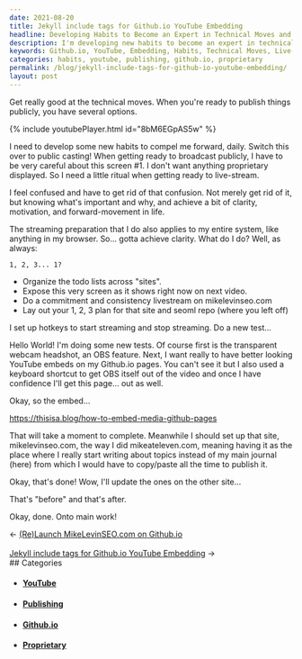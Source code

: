 ```yaml
---
date: 2021-08-20
title: Jekyll include tags for Github.io YouTube Embedding
headline: Developing Habits to Become an Expert in Technical Moves and Live-Streaming
description: I'm developing new habits to become an expert in technical moves and live-streaming. To make sure nothing proprietary is shared, I'm setting up hotkeys and testing embedding YouTube videos in my Github.io pages. I'm also creating mikelevinseo.com as a place to write about topics instead of my main journal. Click through to read more about my journey.
keywords: Github.io, YouTube, Embedding, Habits, Technical Moves, Live-Streaming, Hotkeys, Proprietary, Writing, Topics, Journal, Streaming, Publishing
categories: habits, youtube, publishing, github.io, proprietary
permalink: /blog/jekyll-include-tags-for-github-io-youtube-embedding/
layout: post
---
```



Get really good at the technical moves. When you're ready to publish things
publicly, you have several options.

{% include youtubePlayer.html id="8bM6EGpAS5w" %}

I need to develop some new habits to compel me forward, daily. Switch this over
to public casting! When getting ready to broadcast publicly, I have to be very
careful about this screen #1. I don't want anything proprietary displayed. So I
need a little ritual when getting ready to live-stream.

I feel confused and have to get rid of that confusion. Not merely get rid of
it, but knowing what's important and why, and achieve a bit of clarity,
motivation, and forward-movement in life.

The streaming preparation that I do also applies to my entire system, like
anything in my browser. So... gotta achieve clarity. What do I do? Well, as
always:

    1, 2, 3... 1?

- Organize the todo lists across "sites".
- Expose this very screen as it shows right now on next video.
- Do a commitment and consistency livestream on mikelevinseo.com
- Lay out your 1, 2, 3 plan for that site and seoml repo (where you left off)

I set up hotkeys to start streaming and stop streaming. Do a new test...

Hello World! I'm doing some new tests. Of course first is the transparent
webcam headshot, an OBS feature. Next, I want really to have better looking
YouTube embeds on my Github.io pages. You can't see it but I also used a
keyboard shortcut to get OBS itself out of the video and once I have confidence
I'll get this page... out as well.

Okay, so the embed...

https://thisisa.blog/how-to-embed-media-github-pages

That will take a moment to complete. Meanwhile I should set up that site,
mikelevinseo.com, the way I did mikeateleven.com, meaning having it as the
place where I really start writing about topics instead of my main journal
(here) from which I would have to copy/paste all the time to publish it.

Okay, that's done! Wow, I'll update the ones on the other site...

That's "before" and that's after.

Okay, done. Onto main work!

<div class="arrow-links"><div class="post-nav-prev"><span class="arrow">&larr;&nbsp;</span><a href="/blog/re-launch-mikelevinseo-com-on-github-io/">(Re)Launch MikeLevinSEO.com on Github.io</a></div> &nbsp; <div class="post-nav-next"><a href="/blog/jekyll-include-tags-for-github-io-youtube-embedding/">Jekyll include tags for Github.io YouTube Embedding</a><span class="arrow">&nbsp;&rarr;</span></div></div>
## Categories

<ul>
<li><h4><a href='/youtube/'>YouTube</a></h4></li>
<li><h4><a href='/publishing/'>Publishing</a></h4></li>
<li><h4><a href='/github-io/'>Github.io</a></h4></li>
<li><h4><a href='/proprietary/'>Proprietary</a></h4></li></ul>